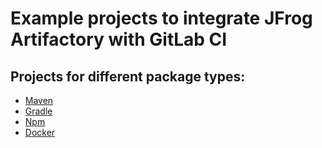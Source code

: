 # Example projects to integrate JFrog Artifactory with GitLab CI

## Projects for different package types:

* [Maven](gitlabci-maven-artifactory)
* [Gradle](gitlabci-gradle-artifactory)
* [Npm](gitlabci-npm-artifactory)
* [Docker](gitlabci-docker-artifactory)

